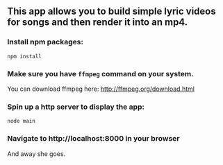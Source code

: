 ## This app allows you to build simple lyric videos for songs and then render it into an mp4.

### Install npm packages:
```
npm install
```

### Make sure you have `ffmpeg` command on your system.
You can download ffmpeg here: http://ffmpeg.org/download.html

### Spin up a http server to display the app:
```
node main
```

### Navigate to http://localhost:8000 in your browser
And away she goes.
